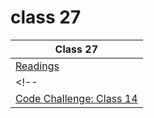 # class 27

| Class 27 |
| ------- |
| [Readings](./Reading.md)|
<!-- | [Learning Journal](./LearningJournal.md) |
| [Code Challenge: Class 14](https://github.com/ibrahimfqaisi/data-structures-and-algorithms/blob/main/stack-and-queue/validate_brackets.md)| -->
